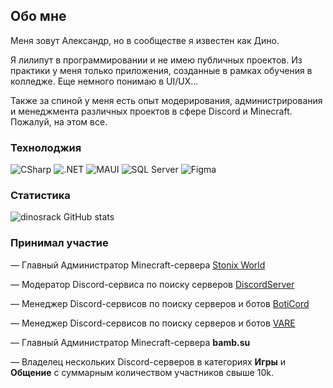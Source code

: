 ## Обо мне

Меня зовут Александр, но в сообществе я известен как Дино. 

Я лилипут в программировании и не имею публичных проектов. Из практики у меня только приложения, созданные в рамках обучения в колледже. Еще немного понимаю в UI/UX...

Также за спиной у меня есть опыт модерирования, администрирования и менеджмента различных проектов в сфере Discord и Minecraft. Пожалуй, на этом все.

### Технолоджия

![CSharp](https://img.shields.io/badge/CSharp-68217A?style=for-the-badge&logo=c-sharp&logoColor=white)
![.NET](https://img.shields.io/badge/.NET-512BD4?style=for-the-badge&logo=dotnet&logoColor=white)
![MAUI](https://img.shields.io/badge/MAUI-512BD4?style=for-the-badge&logo=dotnet&logoColor=white)
![SQL Server](https://img.shields.io/badge/SQL_Server-CC2927?style=for-the-badge&logo=microsoftsqlserver&logoColor=white)
![Figma](https://img.shields.io/badge/Figma-F24E1E?style=for-the-badge&logo=figma&logoColor=white)

### Статистика

![dinosrack GitHub stats](https://github-readme-stats.vercel.app/api?username=dinosrack&show_icons=true&theme=tokyonight)

### Принимал участие

— Главный Администратор Minecraft-сервера [Stonix World](https://stonix.world/)

— Модератор Discord-сервиса по поиску серверов [DiscordServer](https://discordserver.info/)

— Менеджер Discord-сервисов по поиску серверов и ботов [BotiCord](https://boticord.top/)

— Менеджер Discord-сервисов по поиску серверов и ботов [VARE](https://vare.pw/)

— Главный Администратор Minecraft-сервера **bamb.su**

— Владелец нескольких Discord-серверов в категориях **Игры** и **Общение** с суммарным количеством участников свыше 10k.
